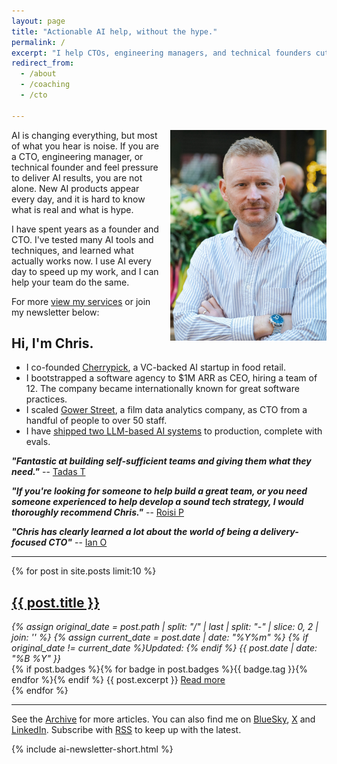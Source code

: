 ```yaml
---
layout: page
title: "Actionable AI help, without the hype."
permalink: /
excerpt: "I help CTOs, engineering managers, and technical founders cut through AI hype and deliver results for their teams in minutes a week."
redirect_from:
  - /about
  - /coaching
  - /cto

---
```


<img alt='Chris Parsons' src='/assets/img/chris-headshot-full.jpg' class='rounded-lg' style='margin: 0 0 1em 1em; float: right; width: 50%; max-width: 250px;'/>

AI is changing everything, but most of what you hear is noise. If you are a CTO, engineering manager, or technical founder and feel pressure to deliver AI results, you are not alone. New AI products appear every day, and it is hard to know what is real and what is hype.

I have spent years as a founder and CTO. I've tested many AI tools and techniques, and learned what actually works now. I use AI every day to speed up my work, and I can help your team do the same.

For more [view my services](/services) or join my newsletter below:

<div class="rm-area-embed-subscribe"></div>

## Hi, I'm Chris.

- I co-founded [Cherrypick](https://cherrypick.co), a VC-backed AI startup in food retail.
- I bootstrapped a software agency to $1M ARR as CEO, hiring a team of 12. The company became internationally known for great software practices.
- I scaled [Gower Street](https://gower.st), a film data analytics company, as CTO from a handful of people to over 50 staff.
- I have [shipped two LLM-based AI systems](/how-to-build-a-robust-llm-application) to production, complete with evals.

**_"Fantastic at building self-sufficient teams and giving them what they need."_** -- [Tadas T](https://www.linkedin.com/in/tamosauskas/)

**_"If you're looking for someone to help build a great team, or you need someone experienced to help develop a sound tech strategy, I would thoroughly recommend Chris."_** -- [Roisi P](https://www.linkedin.com/in/roisiproven/)

**_"Chris has clearly learned a lot about the world of being a delivery-focused CTO"_** -- [Ian O](https://www.linkedin.com/in/ianozsvald/)

<!--more-->
---

{% for post in site.posts limit:10 %}
   <div class="post-preview py-4">
   <h2><a href="{{ site.baseurl }}{{ post.url }}">{{ post.title }}</a></h2>

   <div style='font-style: italic' class="pb-1 post-date">
   {% assign original_date = post.path | split: "/" | last | split: "-" | slice: 0, 2 | join: '' %}
   {% assign current_date = post.date | date: "%Y%m" %}
   {% if original_date != current_date %}Updated: {% endif %}
   {{ post.date | date: "%B %Y" }}
   </div>
   {% if post.badges %}{% for badge in post.badges %}<span class="badge badge-{{ badge.type }}">{{ badge.tag }}</span>{% endfor %}{% endif %}
   {{ post.excerpt }}
   <a class='underline' href="{{ site.baseurl }}{{ post.url }}">Read more</a>
   <div style="clear: both;"></div>
   </div>
{% endfor %}

<hr>

See the <a href="{{ site.baseurl }}/all/">Archive</a> for more articles. You can also find me on [BlueSky](https://bsky.app/profile/chrismdp.com), [X](https://x.com/chrismdp) and [LinkedIn](https://linkedin.com/in/chrisparsons). Subscribe with <a href="{{ site.baseurl }}/feed.xml">RSS</a> to keep up with the latest.

{% include ai-newsletter-short.html %}